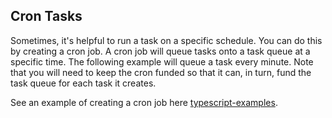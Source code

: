## Cron Tasks

Sometimes, it's helpful to run a task on a specific schedule. You can do this by creating a cron job. A cron job will queue tasks onto a task queue at a specific time. The following example will queue a task every minute. Note that you will need to keep the cron funded so that it can, in turn, fund the task queue for each task it creates.

See an example of creating a cron job here [typescript-examples](https://github.com/helium/tuktuk/typescript-examples/src/cron-memo.ts).
